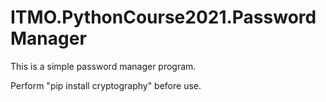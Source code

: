 # ITMO.PythonCourse2021.PasswordManager
This is a simple password manager program.

Perform "pip install cryptography" before use.
